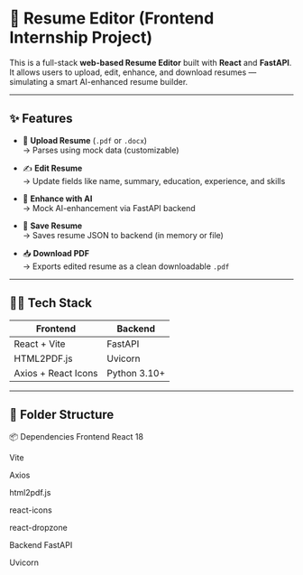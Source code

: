 # 📝 Resume Editor (Frontend Internship Project)

This is a full-stack **web-based Resume Editor** built with **React** and **FastAPI**. It allows users to upload, edit, enhance, and download resumes — simulating a smart AI-enhanced resume builder.

---

## ✨ Features

- 📄 **Upload Resume** (`.pdf` or `.docx`)  
  → Parses using mock data (customizable)

- ✍️ **Edit Resume**  
  → Update fields like name, summary, education, experience, and skills

- 🤖 **Enhance with AI**  
  → Mock AI-enhancement via FastAPI backend

- 💾 **Save Resume**  
  → Saves resume JSON to backend (in memory or file)

- 📥 **Download PDF**  
  → Exports edited resume as a clean downloadable `.pdf`

---

## 🧑‍💻 Tech Stack

| Frontend | Backend |
|----------|---------|
| React + Vite | FastAPI |
| HTML2PDF.js | Uvicorn |
| Axios + React Icons | Python 3.10+ |

---

## 📂 Folder Structure

📦 Dependencies
Frontend
React 18

Vite

Axios

html2pdf.js

react-icons

react-dropzone

Backend
FastAPI

Uvicorn